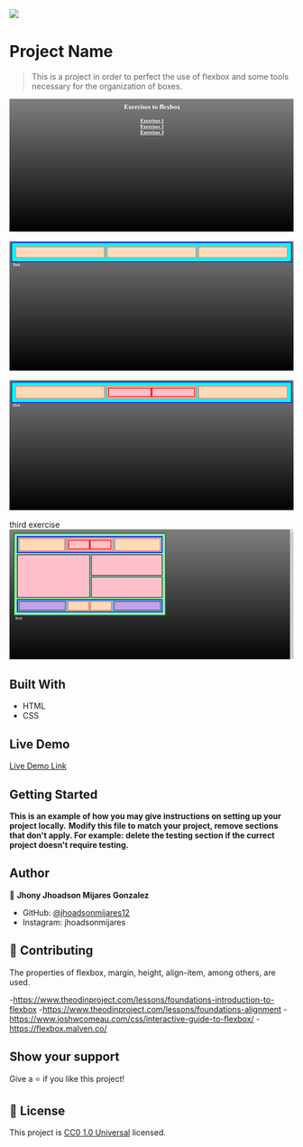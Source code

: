 ![](https://img.shields.io/badge/Uneweb-blue)

# Project Name

> This is a project in order to perfect the use of flexbox and some tools necessary for the organization of boxes.


![Pag Principal](image.png)

![First Exercise](image-1.png)

![Second Exercise](image-2.png)

third exercise
![Third Exerceise](image-3.png)


## Built With

- HTML
- CSS

## Live Demo

[Live Demo Link](https://jhoadsonmijares12.github.io/introductiontoflexbox/)


## Getting Started

**This is an example of how you may give instructions on setting up your project locally.**
**Modify this file to match your project, remove sections that don't apply. For example: delete the testing section if the currect project doesn't require testing.**


## Author

👤 **Jhony Jhoadson Mijares Gonzalez**

- GitHub: [@jhoadsonmijares12](https://github.com/jhoadsonmijares12)
- Instagram: jhoadsonmijares

## 🤝 Contributing

The properties of flexbox, margin, height, align-item, among others, are used.

-https://www.theodinproject.com/lessons/foundations-introduction-to-flexbox
-https://www.theodinproject.com/lessons/foundations-alignment
-https://www.joshwcomeau.com/css/interactive-guide-to-flexbox/
-https://flexbox.malven.co/

## Show your support

Give a ⭐️ if you like this project!

## 📝 License

This project is [CC0 1.0 Universal](LICENSE) licensed.